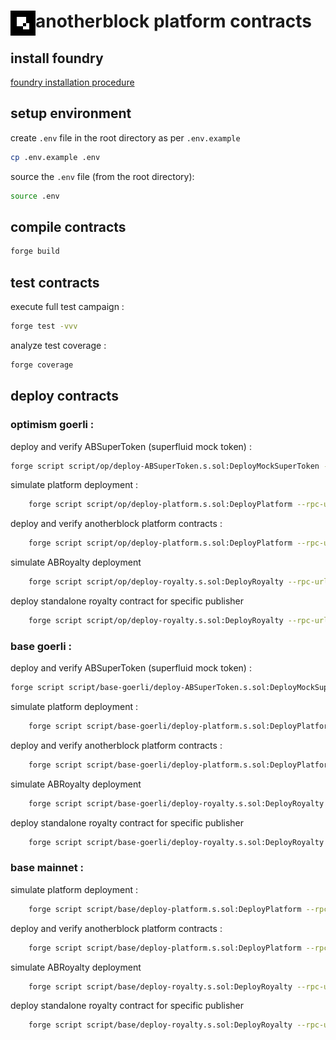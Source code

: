 # <img src="ab-logo.png" alt="anotherblock" height="40px" align="left"> anotherblock platform contracts

## install foundry

[foundry installation procedure](https://book.getfoundry.sh/getting-started/installation)

## setup environment

create `.env` file in the root directory as per `.env.example`

```sh
cp .env.example .env
```

source the `.env` file (from the root directory):

```sh
source .env
```

## compile contracts

```sh
forge build
```

## test contracts

execute full test campaign :

```sh
forge test -vvv
```

analyze test coverage :

```sh
forge coverage
```

## deploy contracts

### optimism goerli :

deploy and verify ABSuperToken (superfluid mock token) :

```sh
forge script script/op/deploy-ABSuperToken.s.sol:DeployMockSuperToken --rpc-url optimism-goerli --broadcast --verify --etherscan-api-key ${OPTIMISM_ETHERSCAN_API_KEY}
```

simulate platform deployment :

```sh
    forge script script/op/deploy-platform.s.sol:DeployPlatform --rpc-url optimism-goerli --sig "run(bool)" true
```

deploy and verify anotherblock platform contracts :

```sh
    forge script script/op/deploy-platform.s.sol:DeployPlatform --rpc-url optimism-goerli --broadcast --verify --etherscan-api-key ${OPTIMISM_ETHERSCAN_API_KEY} --sig "run(bool)" false
```

simulate ABRoyalty deployment

```sh
    forge script script/op/deploy-royalty.s.sol:DeployRoyalty --rpc-url base-goerli --sig "run(address)" <publisherAddress>
```

deploy standalone royalty contract for specific publisher

```sh
    forge script script/op/deploy-royalty.s.sol:DeployRoyalty --rpc-url base-goerli --sig "run(address)" <publisherAddress> --broadcast --verify
```

### base goerli :

deploy and verify ABSuperToken (superfluid mock token) :

```sh
forge script script/base-goerli/deploy-ABSuperToken.s.sol:DeployMockSuperToken --rpc-url base-goerli --broadcast --verify
```

simulate platform deployment :

```sh
    forge script script/base-goerli/deploy-platform.s.sol:DeployPlatform --rpc-url base-goerli --sig "run(bool)" true
```

deploy and verify anotherblock platform contracts :

```sh
    forge script script/base-goerli/deploy-platform.s.sol:DeployPlatform --rpc-url base-goerli --broadcast --verify --sig "run(bool)" false
```

simulate ABRoyalty deployment

```sh
    forge script script/base-goerli/deploy-royalty.s.sol:DeployRoyalty --rpc-url base-goerli --sig "run(address)" <publisherAddress>
```

deploy standalone royalty contract for specific publisher

```sh
    forge script script/base-goerli/deploy-royalty.s.sol:DeployRoyalty --rpc-url base-goerli --sig "run(address)" <publisherAddress> --broadcast --verify
```

### base mainnet :


simulate platform deployment :

```sh
    forge script script/base/deploy-platform.s.sol:DeployPlatform --rpc-url base --sig "run(bool)" true
```

deploy and verify anotherblock platform contracts :

```sh
    forge script script/base/deploy-platform.s.sol:DeployPlatform --rpc-url base --broadcast --verify --sig "run(bool)" false
```

simulate ABRoyalty deployment

```sh
    forge script script/base/deploy-royalty.s.sol:DeployRoyalty --rpc-url base --sig "run(address)" <publisherAddress>
```

deploy standalone royalty contract for specific publisher

```sh
    forge script script/base/deploy-royalty.s.sol:DeployRoyalty --rpc-url base --sig "run(address)" <publisherAddress> --broadcast --verify
```
